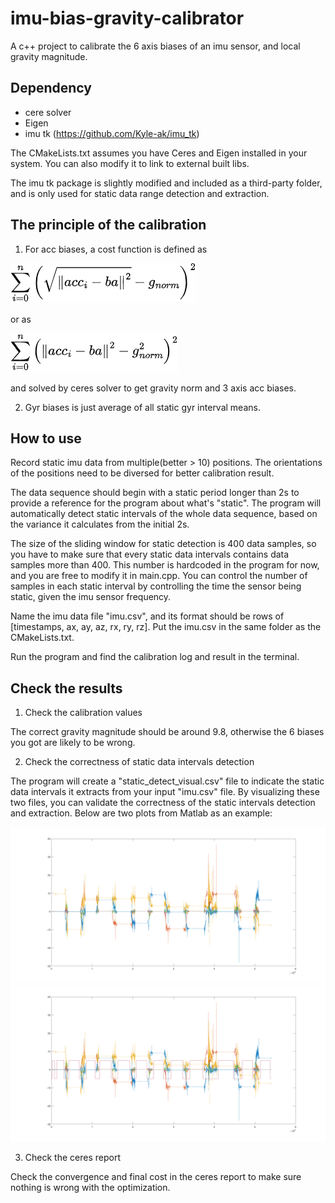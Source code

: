 # imu-bias-gravity-calibrator

A c++ project to calibrate the 6 axis biases of an imu sensor, and local gravity magnitude.

## Dependency

- cere solver
- Eigen
- imu tk (https://github.com/Kyle-ak/imu_tk)

The CMakeLists.txt assumes you have Ceres and Eigen installed in your system. You can also modify it to link to external built libs. 

The imu tk package is slightly modified and included as a third-party folder, and is only used for static data range detection and extraction.

## The principle of the calibration

1. For acc biases, a cost function is defined as 

![](readme-pictures/norm-error.png) 

or as 

![](squared-norm-error.png) 

and solved by ceres solver to get gravity norm and 3 axis acc biases.

2. Gyr biases is just average of all static gyr interval means.

## How to use

Record static imu data from multiple(better > 10) positions. The orientations of the positions need to be diversed for better calibration result. 

The data sequence should begin with a static period longer than 2s to provide a reference for the program about what's "static". The program will automatically detect static intervals of the whole data sequence, based on the variance it calculates from the initial 2s. 

The size of the sliding window for static detection is 400 data samples, so you have to make sure that every static data intervals contains data samples more than 400. This number is hardcoded in the program for now, and you are free to modify it in main.cpp. You can control the number of samples in each static interval by controlling the time the sensor being static, given the imu sensor frequency. 

Name the imu data file "imu.csv", and its format should be rows of [timestamps, ax, ay, az, rx, ry, rz]. Put the imu.csv in the same folder as the CMakeLists.txt. 

Run the program and find the calibration log and result in the terminal. 

## Check the results

1. Check the calibration values

The correct gravity magnitude should be around 9.8, otherwise the 6 biases you got are likely to be wrong. 

2. Check the correctness of static data intervals detection

The program will create a "static_detect_visual.csv" file to indicate the static data intervals it extracts from your input "imu.csv" file. By visualizing these two files, you can validate the correctness of the static intervals detection and extraction. Below are two plots from Matlab as an example:

![imu.csv](imu-data.png)
![static_detect_visual.csv](imu-data-with-static-intervals.png)

3. Check the ceres report

Check the convergence and final cost in the ceres report to make sure nothing is wrong with the optimization.

